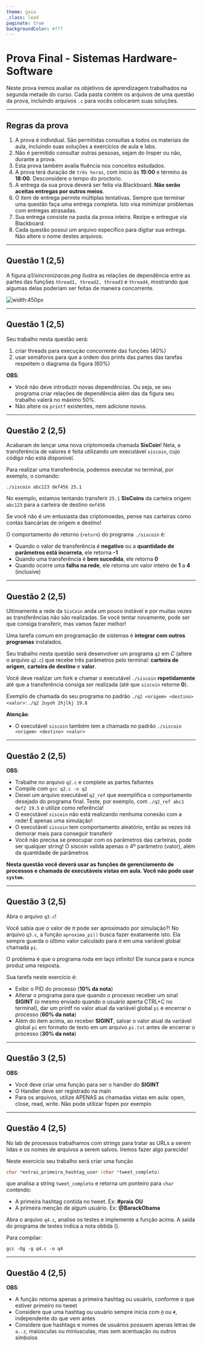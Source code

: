 ```yaml
---
theme: gaia
_class: lead
paginate: true
backgroundColor: #fff
---
```


# Prova Final - Sistemas Hardware-Software

Neste prova iremos avaliar os objetivos de aprendizagem trabalhados na segunda metade do curso. Cada pasta contém os arquivos de uma questão da prova, incluindo arquivos `.c` para vocês colocarem suas soluções.

---

## Regras da prova
<style scoped>section { font-size: 20px; }</style>
1. A prova é individual. São permitidas consultas a todos os materiais de aula, incluindo suas soluções a exercícios de aula e labs. 
1. Não é permitido consultar outras pessoas, sejam do Insper ou não, durante a prova.
1. Esta prova também avalia fluência nos conceitos estudados.
1. A prova terá duração de `três horas`, com início às **15:00** e término às **18:00**. Desconsidere o tempo do proctorio.
1. A entrega da sua prova deverá ser feita via Blackboard. **Não serão aceitas entregas por outros meios**.
1. O item de entrega permite múltiplas tentativas. Sempre que terminar uma questão faça uma entrega completa. Isto visa minimizar problemas com entregas atrasadas.
1. Sua entrega consiste na pasta da prova inteira. Rezipe e entregue via Blackboard.
1. Cada questão possui um arquivo específico para digitar sua entrega. Não altere o nome destes arquivos.

---

## Questão 1 (2,5)
<style scoped>section { font-size: 20px; }</style>

A figura *q1/sincronizacao.png* ilustra as relações de dependência entre as partes das funções `thread1, thread2, thread3` e `thread4`, mostrando que algumas delas poderiam ser feitas de maneira concorrente.

![width:450px](q1/sincronizacao.png)

---

## Questão 1 (2,5)
<style scoped>section { font-size: 20px; }</style>

Seu trabalho nesta questão será:

1. criar threads para execução concorrente das funções (40%)
2. usar semáforos para que a ordem dos prints das partes das tarefas respeitem o diagrama da figura (60%)

**OBS**:
- Você não deve introduzir novas dependências. Ou seja, se seu programa criar relações de dependência além das da figura seu trabalho valerá no máximo 50%.
- Não altere os `printf` existentes, nem adicione novos.

---

## Questão 2 (2,5)
<style scoped>section { font-size: 20px; }</style>

Acabaram de lançar uma nova criptomoeda chamada **SisCoin**! Nela, a transferência de valores é feita utilizando um executável `siscoin`, cujo código não está disponível.

Para realizar uma transferência, podemos executar no terminal, por exemplo, o comando:

`./siscoin abc123 def456 25.1`

No exemplo, estamos tentando transferir `25.1` **SisCoins** da carteira origem `abc123` para a carteira de destino `def456`

Se você não é um entusiasta das criptomoedas, pense nas carteiras como contas bancárias de origem e destino!

O comportamento do retorno (`return`) do programa `./siscoin` é:
- Quando o valor de transferência é **negativo** ou a **quantidade de parâmetros está incorreta**, ele retorna **-1**
- Quando uma transferência é **bem sucedida**, ele retorna **0**
- Quando ocorre uma **falha na rede**, ele retorna um valor inteiro de **1** a **4** (inclusive)

---

## Questão 2 (2,5)
<style scoped>section { font-size: 20px; }</style>

Ultimamente a rede da `SisCoin` anda um pouco instável e por muitas vezes as transferências não são realizadas. Se você tentar novamente, pode ser que consiga transferir, mas vamos fazer melhor!

Uma tarefa comum em programação de sistemas é **integrar com outros programas** instalados.

Seu trabalho nesta questão será desenvolver um programa `q2` em *C* (altere o arquivo `q2.c`) que recebe três parâmetros pelo terminal: **carteira de origem**, **carteira de destino** e **valor**.

Você deve realizar um fork e chamar o executável `./siscoin` **repetidamente** até que a transferência consiga ser realizada (até que `siscoin` retorne **0**).


Exemplo de chamada do seu programa no padrão `./q2 <origem> <destino> <valor>`:
`./q2 2uyoh 2hjlkj 19.8`

**Atenção**:
- O executável `siscoin` também tem a chamada no padrão `./siscoin <origem> <destino> <valor>`

---

## Questão 2 (2,5)
<style scoped>section { font-size: 20px; }</style>

**OBS**:
- Trabalhe no arquivo `q2.c` e complete as partes faltantes
- Compile com `gcc q2.c -o q2`
- Deixei um arquivo executável `q2_ref` que exemplifica o comportamento desejado do programa final. Teste, por exemplo, com `./q2_ref abc1 def2 19.5` e utilize como referência!
- O executável `siscoin` não está realizando nenhuma conexão com a rede! É apenas uma simulação!
- O executável `siscoin` tem comportamento aleatório, então as vezes irá demorar mais para conseguir transferir
- Você não precisa se preocupar com os parâmetros das carteiras, pode ser qualquer string! O siscoin valida apenas o 4º parâmetro (valor), além da quantidade de parâmetros

**Nesta questão você deverá usar as funções de gerenciamento de processos e chamada de executáveis vistas em aula. Você não pode usar `system`.**

---

## Questão 3 (2,5)
<style scoped>section { font-size: 20px; }</style>

Abra o arquivo `q3.c`!

Você sabia que o valor de $\pi$ pode ser aproximado por simulação?! No arquivo `q3.c`, a função `aproxima_pi()` busca fazer exatamente isto. Ela sempre guarda o último valor calculado para $\pi$ em uma variável global chamada `pi`.

O problema é que o programa roda em laço infinito! Ele nunca para e nunca produz uma resposta.

Sua tarefa neste exercício é:
- Exibir o PID do processo (**10% da nota**)
- Alterar o programa para que quando o processo receber um sinal **SIGINT** (o mesmo enviado quando o usuário aperta CTRL+C no terminal), dar um printf no valor atual da variável global `pi` e encerrar o processo (**60% da nota**)
- Além do item acima, ao receber **SIGINT**, salvar o valor atual da variável global `pi` em formato de texto em um arquivo `pi.txt` antes de encerrar o processo (**30% da nota**)

---

## Questão 3 (2,5)
<style scoped>section { font-size: 20px; }</style>

**OBS**:
- Você deve criar uma função para ser o handler do **SIGINT**
- O Handler deve ser registrado na main
- Para os arquivos, utilize APENAS as chamadas vistas em aula: open, close, read, write. Não pode utilizar fopen por exemplo


---

## Questão 4 (2,5)
<style scoped>section { font-size: 20px; }</style>

No lab de processos trabalhamos com strings para tratar as URLs a serem lidas e os nomes de arquivos a serem salvos. Iremos fazer algo parecido!

Neste exercício seu trabalho será criar uma função

```c
char *extrai_primeira_hashtag_user (char *tweet_completo)
```

que analisa a string `tweet_completo` e retorna um ponteiro para `char` contendo:
- A primeira hashtag contida no tweet. Ex: **#praia**
**OU**
- A primeira menção de algum usuário. Ex: **@BarackObama**

Abra o arquivo `q4.c`, analise os testes e implemente a função acima. A saída do programa de testes indica a nota obtida ().

Para compilar:

```
gcc -Og -g q4.c -o q4
```

---

## Questão 4 (2,5)
<style scoped>section { font-size: 20px; }</style>

**OBS**:
- A função retorna apenas a primeira hashtag ou usuário, conforme o que estiver primeiro no tweet
- Considere que uma hashtag ou usuário sempre inicia com `@` ou `#`, independente do que vem antes
- Considere que hashtags e nomes de usuários possuem apenas letras de `a..z`, maiúsculas ou miníusculas, mas sem acentuação ou outros símbolos